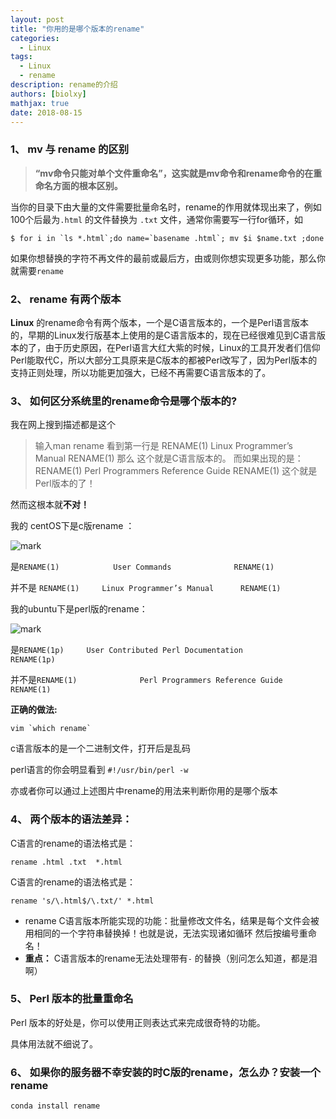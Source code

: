 ```yaml
---
layout: post
title: "你用的是哪个版本的rename"
categories: 
  - Linux
tags: 
  - Linux
  - rename
description: rename的介绍
authors: [biolxy]
mathjax: true
date: 2018-08-15
---
```










### 1、 mv 与 rename 的区别

>  **“mv命令只能对单个文件重命名”，这实就是mv命令和rename命令的在重命名方面的根本区别。**

当你的目录下由大量的文件需要批量命名时，rename的作用就体现出来了，例如100个后最为`.html` 的文件替换为 `.txt` 文件，通常你需要写一行for循环，如

```shell
$ for i in `ls *.html`;do name=`basename .html`; mv $i $name.txt ;done
```

如果你想替换的字符不再文件的最前或最后方，由或则你想实现更多功能，那么你就需要`rename`

### 2、 rename 有两个版本

**Linux** 的rename命令有两个版本，一个是C语言版本的，一个是Perl语言版本的，早期的Linux发行版基本上使用的是C语言版本的，现在已经很难见到C语言版本的了，由于历史原因，在Perl语言大红大紫的时候，Linux的工具开发者们信仰Perl能取代C，所以大部分工具原来是C版本的都被Perl改写了，因为Perl版本的支持正则处理，所以功能更加强大，已经不再需要C语言版本的了。

### 3、 如何区分系统里的rename命令是哪个版本的?

我在网上搜到描述都是这个

> 输入man rename 看到第一行是
> RENAME(1)     Linux Programmer’s Manual      RENAME(1)
> 那么 这个就是C语言版本的。
> 而如果出现的是：
> RENAME(1)              Perl Programmers Reference Guide              RENAME(1)
> 这个就是Perl版本的了！

然而这根本就**不对！**

我的 centOS下是c版rename ：

![mark](http://oiz501hli.bkt.clouddn.com/blog/180815/97ElgiA8d0.jpg?imageslim)

是`RENAME(1)            User Commands              RENAME(1)`

并不是 `RENAME(1)     Linux Programmer’s Manual      RENAME(1)`

我的ubuntu下是perl版的rename：

![mark](http://oiz501hli.bkt.clouddn.com/blog/180815/BIbgEChBhI.jpg?imageslim)

是`RENAME(1p)     User Contributed Perl Documentation          RENAME(1p)`

并不是`RENAME(1)              Perl Programmers Reference Guide              RENAME(1)`

**正确的做法:**

```shell
vim `which rename`
```

c语言版本的是一个二进制文件，打开后是乱码

perl语言的你会明显看到 `#!/usr/bin/perl -w` 

亦或者你可以通过上述图片中rename的用法来判断你用的是哪个版本

### 4、 两个版本的语法差异：

C语言的rename的语法格式是：

```shell
rename .html .txt  *.html
```

C语言的rename的语法格式是：

```shell
rename 's/\.html$/\.txt/' *.html
```

- rename C语言版本所能实现的功能：批量修改文件名，结果是每个文件会被用相同的一个字符串替换掉！也就是说，无法实现诸如循环 然后按编号重命名！
- **重点：** C语言版本的rename无法处理带有`-` 的替换（别问怎么知道，都是泪啊）

### 5、 Perl 版本的批量重命名

Perl 版本的好处是，你可以使用正则表达式来完成很奇特的功能。

具体用法就不细说了。

### 6、 如果你的服务器不幸安装的时C版的rename，怎么办？安装一个rename

```
conda install rename
```

